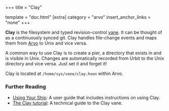+++
title = "Clay"

template = "doc.html"
[extra]
category = "arvo"
insert_anchor_links = "none"
+++

**Clay** is the filesystem and typed revision-control [vane](../vane). It can be thought of as a continuously synced git. Clay handles file-change events and maps them from [Arvo](../arvo) to Unix and vice versa.

A common way to use Clay is to create a pier, a directory that exists in and is visible in Unix. Changes are automatically recorded from Urbit to the Unix directory and vice versa. Just set it and forget it!

Clay is located at `/home/sys/vane/clay.hoon` within Arvo.

### Further Reading

- [Using Your Ship](@/using/operations/using-your-ship.md#filesystem): A user guide that includes instructions on using Clay.  
- [The Clay tutorial](@/docs/tutorials/arvo/clay.md): A technical guide to the Clay vane.
